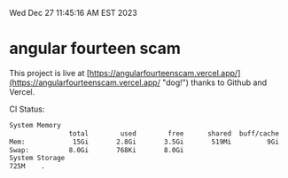 Wed Dec 27 11:45:16 AM EST 2023

# angular fourteen scam


This project is live at [https://angularfourteenscam.vercel.app/](https://angularfourteenscam.vercel.app/ "dog!") thanks to Github and Vercel.

CI Status: 

```bash
System Memory
               total        used        free      shared  buff/cache   available
Mem:            15Gi       2.8Gi       3.5Gi       519Mi         9Gi        12Gi
Swap:          8.0Gi       768Ki       8.0Gi
System Storage
725M	.
